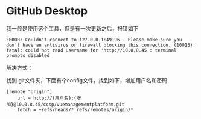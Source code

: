 # GitHub Desktop

我一般是使用这个工具，但是有一次更新之后，报错如下

```shell
ERROR: Couldn't connect to 127.0.0.1:49196 - Please make sure you don't have an antivirus or firewall blocking this connection. (10013): fatal: could not read Username for 'http://10.0.8.45': terminal prompts disabled
```

解决方式：

找到.git文件夹，下面有个config文件，找到如下，增加用户名和密码

```shell
[remote "origin"]
	url = http://{用户名}:{增加}@10.0.8.45/ccsp/vuemanagementplatform.git
	fetch = +refs/heads/*:refs/remotes/origin/*
```